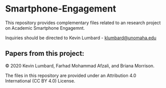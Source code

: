 # Smartphone-Engagement

This repository provides complementary files related to an research project on Academic Smartphone Engagemnt. 

Inquiries should be directed to Kevin Lumbard - klumbard@unomaha.edu

## Papers from this project:



© 2020 Kevin Lumbard, Farhad Mohammad Afzali, and Briana Morrison.

The files in this repository are provided under an Attribution 4.0 International (CC BY 4.0) License.
